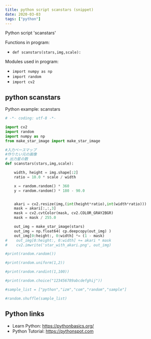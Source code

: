 ```yaml
---
title: python script scanstars (snippet)
date: 2020-03-03
tags: ["python"]
---
```

Python script 'scanstars'

Functions in program: 
* `def scanstars(stars,img,scale):`

Modules used in program: 
* `import numpy as np`
* `import random`
* `import cv2`

## python scanstars

Python example: scanstars

```python
# -*- coding: utf-8 -*-

import cv2
import random
import numpy as np
from make_star_image import make_star_image

#入力ベースマップ
#作りたい元の画像
# 出力星の数
def scanstars(stars,img,scale):

    width, height = img.shape[:2]
    ratio = 10.0 * scale / width

    x = random.random() * 360
    y = random.random() * 180 - 90.0


    akari = cv2.resize(img,(int(height*ratio),int(width*ratio)))
    mask = akari[:,:,3]
    mask = cv2.cvtColor(mask, cv2.COLOR_GRAY2BGR)
    mask = mask / 255.0

    out_img = make_star_image(stars)
    out_img = np.float64( cp.deepcopy(out_img) )
    out_img[0:height:, 0:width] *= (1 - mask)
#    out_img[0:height:, 0:width] += akari * mask
#    cv2.imwrite('star_with_akari.png', out_img)

#print(random.random())

#print(random.uniform(1,2))

#print(random.randint(1,100))

#print(random.choice("123456789abcdefghij"))

#sample_list = ["python","izm","com","random","sample"]

#random.shuffle(sample_list)


```

## Python links

- Learn Python: https://pythonbasics.org/
- Python Tutorial: https://pythonspot.com
